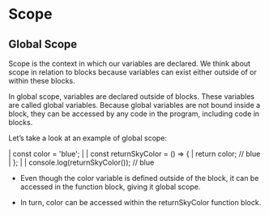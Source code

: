 # Scope

## Global Scope
Scope is the context in which our variables are declared. We think about scope in relation to blocks because variables can exist either outside of or within these blocks.

In global scope, variables are declared outside of blocks. These variables are called global variables. Because global variables are not bound inside a block, they can be accessed by any code in the program, including code in blocks.

Let’s take a look at an example of global scope:

| const color = 'blue';
| 
| const returnSkyColor = () => {
|   return color; // blue 
| };
| 
| console.log(returnSkyColor()); // blue

- Even though the color variable is defined outside of the block, it can be accessed in the function block, giving it global scope.

- In turn, color can be accessed within the returnSkyColor function block.